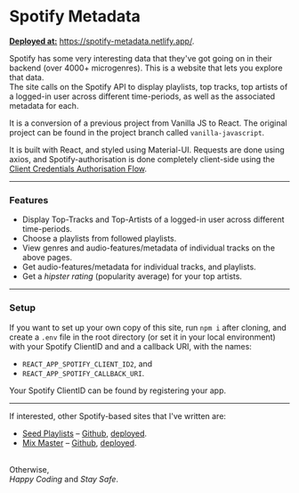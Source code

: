 # Spotify Metadata
<b><ins>Deployed at:</ins></b>  https://spotify-metadata.netlify.app/. <br>

Spotify has some very interesting data that they've got going on in their backend (over 4000+ microgenres). This is a website that lets you explore that data. <br>
The site calls on the Spotify API to display playlists, top tracks, top artists of a logged-in user across different time-periods, as well as the associated metadata for each.

It is a conversion of a previous project from Vanilla JS to React. The original project can be found in the project branch called ```vanilla-javascript```. <br>

It is built with React, and styled using Material-UI. Requests are done using axios, and Spotify-authorisation is done completely client-side using the <a href='https://developer.spotify.com/documentation/general/guides/authorization-guide/'>Client Credentials Authorisation Flow</a>.

<hr>

### Features
- Display Top-Tracks and Top-Artists of a logged-in user across different time-periods.
- Choose a playlists from followed playlists.
- View genres and audio-features/metadata of individual tracks on the above pages.
- Get audio-features/metadata for individual tracks, and playlists.
- Get a *hipster rating*  (popularity average) for your top artists.

<hr>

### Setup
If you want to set up your own copy of this site, run ```npm i``` after cloning, and create a ```.env``` file in the root directory (or set it in your local environment) with your Spotify ClientID and and a callback URI, with the names:

- ```REACT_APP_SPOTIFY_CLIENT_ID2```, and
- ```REACT_APP_SPOTIFY_CALLBACK_URI```.

Your Spotify ClientID can be found by registering your app.

<hr>

If interested, other Spotify-based sites that I've written are:
* <ins>Seed Playlists</ins> – <a href=https://github.com/jacobcolyvan/seed-playlist target="_blank"> Github</a>, <a href=https://seed-playlists.netlify.app/ target="_blank">deployed</a>.
* <ins>Mix Master</ins> – <a href="https://github.com/jacobcolyvan/mix-master" target="_blank"> Github</a>, <a href="https://mix-master.netlify.app/" target="_blank">deployed</a>.

<br>
Otherwise, <br>
<i>Happy Coding</i> and <i>Stay Safe</i>.
